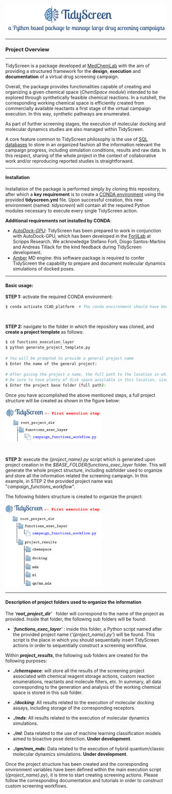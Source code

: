 <img title="a title" alt="Alt text" src="./images/tidy_screen_title.png">

---
### **Project Overview** 
---

TidyScreen is a package developed at [MedChemLab](https://unitefa.conicet.unc.edu.ar/linea-investigacion-quimica-medicinal-y-diseno-de-farmacos/) with the aim of providing a structured framework for the **design**, **execution** and **documentation** of a virtual drug screening campaign.

Overall, the package provides functionalities capable of creating and organizing a given chemical space (*ChemSpace module*) intended to be explored through synthetically feasible chemical reactions. In a nutshell, the corresponding working chemical space is efficiently created from commercially available reactants a first stage of the virtual campaign execution. In this way, synthetic pathways are enumerated.

As part of further screening stages, the execution of molecular docking and molecular dynamics studies are also managed within TidyScreen.

A core feature common to TidyScreen philosophy is the use of [SQL databases](https://www.w3schools.com/sql/sql_intro.asp) to store in an organized fashion all the information relevant the campaign progress, including simulation conditions, results and raw data. In this respect, sharing of the whole project in the context of collaborative work and/or reproducing reported studies is straightforward.

---
#### Installation

Installation of the package is performed simply by cloning this repository, after which a **key requirement** is to create a [CONDA environment](https://docs.conda.io/projects/conda/en/latest/user-guide/getting-started.html) using the provided **tidyscreen.yml** file. Upon successful creation, this new environment (named: *tidyscreen*) will contain all the required Python modules necessary to execute every single TidyScreen action.

**Additional requirements not installed by CONDA**:
    
- [*AutoDock-GPU*](https://github.com/ccsb-scripps/AutoDock-GPU): TidyScreen has been prepared to work in conjunction with AutoDock-GPU, which has been developed in the [ForliLab](https://forlilab.org/) at Scripps Research. We acknowledge Stefano Forli, Diogo Santos-Martins and Andreas Tillack for the kind feedback during TidyScreen development.
&nbsp;
- [Amber](https://ambermd.org/) MD engine: this software package is required to confer TidyScreen the capability to prepare and document molecular dynamics simulations of docked poses.

---
#### **Basic usage:**

**STEP 1:** activate the required CONDA environment:
```bash
$ conda activate CCAD_platform  # The conda environment should have been previously created
```
&nbsp;

**STEP 2:** navigate to the folder in which the repository was cloned, and **create a project template** as follows:

```bash
$ cd functions_execution_layer
$ python generate_project_template.py

# You will be prompted to provide a general project name
$ Enter the name of the general project:

# After giving the project a name, the full path to the location in which the project is to be stored is required. 
# Be sure to have plenty of disk space available in this location, since all results associated to the project will be stored there
$ Enter the project base folder (full path):
```
Once you have accomplished the above mentioned steps, a full project structure will be created as shown in the figure below:

<img title="a title" alt="Alt text" width="300" src= "./images/tidy_screen_first_execution.png">

&nbsp;

**STEP 3:** execute the *{project_name}.py* script which is generated upon project creation in the _$BASE_FOLDER/functions_exec_layer_ folder. This will generate the whole project structure, including subfolder used to organize and store all the information related the screening campaign.  In this example, in STEP 2 the provided project name was "*campaign_functions_workflow*".

The following folders structure is created to organize the project:

<img title="a title" alt="Alt text" width="300" src= "./images/project_structure.png">


---
#### **Description of project folders used to organize the information**

The *'__root_project_dir__'* &nbsp; folder will correspond to the name of the project as provided. Inside that folder, the following sub folders will be found:

- *'__functions_exec_layer__'*&nbsp;: inside this folder, a Python script named after the provided project name (_'{project_name}.py'_) will be found. This script is the place in which you should sequentially insert TidyScreen actions in order to sequentially construct a screening workflow. 

Within _**project_results**_, the following sub folders are created for the following purposes:

- **_./chemspace_**: will store all the results of the screening project associated with chemical reagent storage actions, custom reaction enumerations, reactants and molecule filters, etc.  In summary, all data corresponding to the generation and analysis of the working chemical space is stored in this sub folder.

- **_./docking_**: All results related to the execution of molecular docking assays, including storage of the corresponding receptors.

- **_./mds_**: All results related to the execution of molecular dynamics simulations.

- **_./ml_**: Data related to the use of machine learning classification models aimed to bioactive pose detection. **Under development**.

- **_./qm/mm_mds_**: Data related to the execution of hybrid quantum/classic molecular dynamics simulations. **Under development**.

Once the project structure has been created and the corresponding environment variables have been defined within the main execution script (_{project_name}.py_), it is time to start creating screening actions. Please follow the corresponding documentation and tutorials in order to construct custom screening workflows.